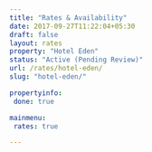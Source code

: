 ```yaml
---
title: "Rates & Availability"
date: 2017-09-27T11:22:04+05:30
draft: false
layout: rates
property: "Hotel Eden"
status: "Active (Pending Review)"
url: /rates/hotel-eden/
slug: "hotel-eden/"

propertyinfo:
 done: true

mainmenu:
 rates: true

---
```


